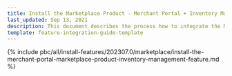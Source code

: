 ```yaml
---
title: Install the Marketplace Product - Merchant Portal + Inventory Management feature
last_updated: Sep 13, 2021
description: This document describes the process how to integrate the Merchant Portal - Marketplace Product + Inventory Management feature into a Spryker project.
template: feature-integration-guide-template
---
```


{% include pbc/all/install-features/202307.0/marketplace/install-the-merchant-portal-marketplace-product-inventory-management-feature.md %} <!-- To edit, see /_includes/pbc/all/install-features/202307.0/marketplace/install-the-merchant-portal-marketplace-product-inventory-management-feature.md -->
